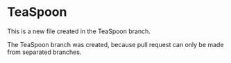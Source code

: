 # TeaSpoon

This is a new file created in the TeaSpoon branch.

The TeaSpoon branch was created, because pull request can only be made from separated branches.
